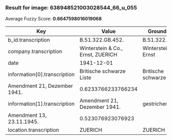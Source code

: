 ### Result for image: 638948521003028544_66_u_055
Average Fuzzy Score: **0.6647598016019068**
<small>

| Key | Value | Ground Truth | Score |
| --- | --- | --- | --- |
| b_id.transcription | B.51.322.GB.452. | B.51.322.GB.452. | 1.0 |
| company.transcription | Winterstein & Co., Ernst, ZUERICH | Winterstein & Co., Ernst | 0.8421052631578947 |
| date | 1941-12-01 |  | 0.0 |
| information[0].transcription | Britische schwarze Liste | Britische schwarze Liste
Amendment 21, Dezember 1941. | 0.6233766233766234 |
| information[1].transcription | Amendment 21, Dezember 1941. | gestrichen:
Amendment 13, 23.11.1945. | 0.523076923076923 |
| location.transcription | ZUERICH | ZUERICH | 1.0 |

</small>
